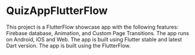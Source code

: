 # QuizAppFlutterFlow
This project is a  FlutterFlow showcase  app with the following features: Firebase database, Animation, and Custom Page Transitions. The app runs on Android, iOS and Web. The app is built using Flutter stable and latest Dart version. The app is built using the FlutterFlow.
